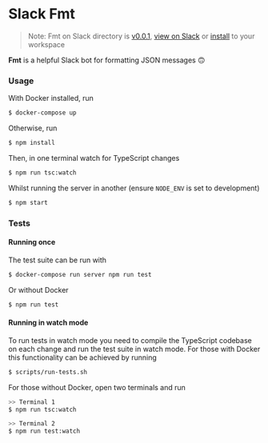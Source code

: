 # Slack Fmt

> Note: Fmt on Slack directory is [v0.0.1](https://github.com/benjaminhadfield/slack-fmt/tree/v0.0.1), [view on Slack](https://moosesandbox.slack.com/apps/A9QSW4XSB-fmt?page=1)
or [install](https://16el4ez0sg.execute-api.eu-west-2.amazonaws.com/dev/oauth/direct-install) to your workspace

**Fmt** is a helpful Slack bot for formatting JSON messages 🙃

### Usage

With Docker installed, run
```bash
$ docker-compose up
```

Otherwise, run
```bash
$ npm install
```

Then, in one terminal watch for TypeScript changes
```bash
$ npm run tsc:watch
```

Whilst running the server in another (ensure `NODE_ENV` is set to development)
```bash
$ npm start
```

### Tests

#### Running once

The test suite can be run with
```bash
$ docker-compose run server npm run test
```

Or without Docker
```bash
$ npm run test
```

#### Running in watch mode

To run tests in watch mode you need to compile the TypeScript codebase on each change and run
the test suite in watch mode. For those with Docker this functionality can be achieved by
running
```bash
$ scripts/run-tests.sh
```

For those without Docker, open two terminals and run
```bash
>> Terminal 1
$ npm run tsc:watch
```
```bash
>> Terminal 2
$ npm run test:watch
```
